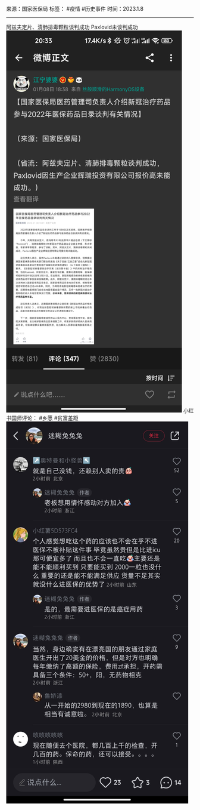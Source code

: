 来源：国家医保局
标签： #疫情 #历史事件
时间：2023.1.8
***
阿兹夫定片、清肺排毒颗粒谈判成功
Paxlovid未谈判成功
![](https://raw.githubusercontent.com/bluntvoice/mypic/main/Screenshot_20230108203317.jpg)
小红书国师评论：
#乡愿 #贫富差距 
[![IMG_20230109_221740.jpg](https://raw.githubusercontent.com/bluntvoice/mypic/main/IMG_20230109_221740.jpg)](https://raw.githubusercontent.com/bluntvoice/mypic/main/IMG_20230109_221740.jpg)